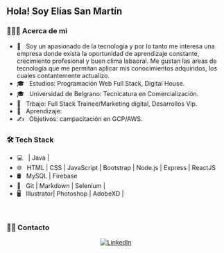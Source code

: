 <h2> Hola! Soy Elías San Martín</h2>

<h3> 👨🏻‍💻 Acerca de mi </h3>

- 🤔 &nbsp; Soy un apasionado de la tecnología y por lo tanto me interesa una empresa donde exista
la oportunidad de aprendizaje constante, crecimiento profesional y buen clima labaoral.
Me gustan las areas de tecnología que me permitan aplicar mis conocimientos adquiridos, los cuales contantemente actualizo.
- 🎓 &nbsp; Estudios: Programación Web Full Stack, Digital House.
- 🎓 &nbsp; Universidad de Belgrano: Tecnicatura en Comercialización.
- 💼 &nbsp; Trbajo: Full Stack Trainee/Marketing digital, Desarrollos Vip.
- 🌱 &nbsp; Aprendizaje:
- ✍️ &nbsp; Objetivos: campacitación en GCP/AWS.

<h3>🛠 Tech Stack</h3>

- 💻 &nbsp;  | Java |
- 🌐 &nbsp; HTML | CSS | JavaScript | Bootstrap | Node.js | Express | ReactJS
- 🛢 &nbsp; MySQL | Firebase
- 🔧 &nbsp; Git | Markdown | Selenium | 
- 🖥 &nbsp; Illustrator| Photoshop | AdobeXD |

<br/>

<h3> 🤝🏻 Contacto </h3>

<p align="center">
<a href="https://www.linkedin.com/in/elias-san-martin/"><img alt="LinkedIn" src="https://img.shields.io/badge/LinkedIn-Aditya%20Vikram%20Singh-blue?style=flat-square&logo=linkedin"></a>
</p>

